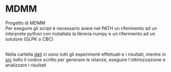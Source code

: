 # MDMM
Progetto di MDMM
\
Per eseguire gli script è necessario avere nel PATH un riferimento ad un interprete python con installata la libreria numpy e un riferimento ad un solutore (GLPK o CBC)

\
Nella cartella [dati](dati) ci sono tutti gli esperimenti effettuati e i risultati, mentre in [src](src) tutto il codice scritto per generare le istanze, eseguire l'ottimizzazione e analizzare i risultati
